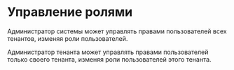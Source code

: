 # Управление ролями

Администратор системы может управлять правами пользователей всех тенантов, изменяя роли пользователей.

Администратор тенанта может управлять правами пользователей только своего тенанта, изменяя роли пользователей этого тенанта.

